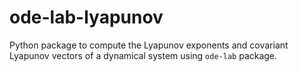 # ode-lab-lyapunov

Python package to compute the Lyapunov exponents and covariant Lyapunov vectors of a dynamical system using `ode-lab` package.
